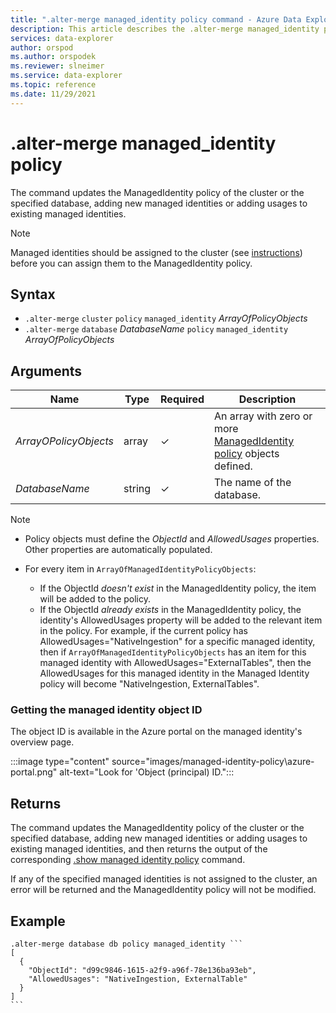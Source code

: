 ```yaml
---
title: ".alter-merge managed_identity policy command - Azure Data Explorer"
description: This article describes the .alter-merge managed_identity policy command in Azure Data Explorer.
services: data-explorer
author: orspod
ms.author: orspodek
ms.reviewer: slneimer
ms.service: data-explorer
ms.topic: reference
ms.date: 11/29/2021
---
```

# .alter-merge managed_identity policy

The command updates the ManagedIdentity policy of the cluster or the specified database, adding new managed identities or adding usages to existing managed identities.

> [!NOTE]
> Managed identities should be assigned to the cluster (see [instructions](../../managed-identities.md)) before you can assign them to the ManagedIdentity policy.

## Syntax

* `.alter-merge` `cluster` `policy` `managed_identity` *ArrayOfPolicyObjects*
* `.alter-merge` `database` *DatabaseName* `policy` `managed_identity` *ArrayOfPolicyObjects*

## Arguments

|Name|Type|Required|Description|
|--|--|--|--|
|*ArrayOPolicyObjects*|array|&check;|An array with zero or more [ManagedIdentity policy](managed-identity-policy.md#the-managedidentity-policy-object) objects defined.|
|*DatabaseName*|string|&check;|The name of the database.|

> [!NOTE]
>
> * Policy objects must define the *ObjectId* and *AllowedUsages* properties. Other properties are automatically populated.
>
> * For every item in `ArrayOfManagedIdentityPolicyObjects`:
>
>   * If the ObjectId *doesn't exist* in the ManagedIdentity policy, the item will be added to the policy.
>   * If the ObjectId *already exists* in the ManagedIdentity policy, the identity's AllowedUsages property will be added to the relevant item in the policy. For example, if the current policy has AllowedUsages="NativeIngestion" for a specific managed identity, then if `ArrayOfManagedIdentityPolicyObjects` has an item for this managed identity with AllowedUsages="ExternalTables", then the AllowedUsages for this managed identity in the Managed Identity policy will become "NativeIngestion, ExternalTables".

### Getting the managed identity object ID

The object ID is available in the Azure portal on the managed identity's overview page.

:::image type="content" source="images/managed-identity-policy\azure-portal.png" alt-text="Look for 'Object (principal) ID.":::

## Returns

The command updates the ManagedIdentity policy of the cluster or the specified database, adding new managed identities or adding usages to existing managed identities, and then returns the output of the corresponding [.show managed identity policy](show-managed-identity-policy-command.md) command.

If any of the specified managed identities is not assigned to the cluster, an error will be returned and the ManagedIdentity policy will not be modified.

## Example

~~~kusto
.alter-merge database db policy managed_identity ```
[
  {
    "ObjectId": "d99c9846-1615-a2f9-a96f-78e136ba93eb",
    "AllowedUsages": "NativeIngestion, ExternalTable"
  }
]
```
~~~
